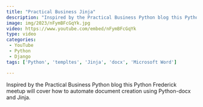 ```yaml
---
title: "Practical Business Jinja"
description: "Inspired by the Practical Business Python blog this Python Frederick meetup will cover how to automate document creation using Python-docx and Jinja."
image: img/2023/nFymBFcGqYk.jpg
video: https://www.youtube.com/embed/nFymBFcGqYk
type: video
categories:
 - YouTube
 - Python
 - Django
tags: ['Python', 'templtes', 'Jinja', 'docx', 'Microsoft Word']

---
```


Inspired by the Practical Business Python blog this Python Frederick meetup will cover how to automate document creation using Python-docx and Jinja.

